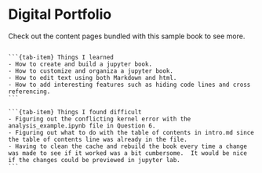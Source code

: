 # Digital Portfolio

Check out the content pages bundled with this sample book to see more.

```{tableofcontents}
```

````{tab-set}
```{tab-item} Things I learned
- How to create and build a jupyter book.
- How to customize and organiza a jupyter book. 
- How to edit text using both Markdown and html.
- How to add interesting features such as hiding code lines and cross referencing.
```

```{tab-item} Things I found difficult
- Figuring out the conflicting kernel error with the analysis_example.ipynb file in Question 6.
- Figuring out what to do with the table of contents in intro.md since the table of contents line was already in the file.
- Having to clean the cache and rebuild the book every time a change was made to see if it worked was a bit cumbersome.  It would be nice if the changes could be previewed in jupyter lab.
```
````